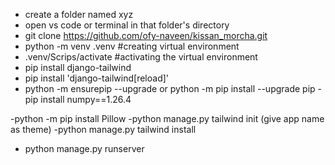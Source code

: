 - create a folder named xyz
- open vs code or terminal in that folder's directory
- git clone https://github.com/ofy-naveen/kissan_morcha.git
- python -m venv .venv #creating virtual environment
- .venv/Scrips/activate  #activating the virtual environment
- pip install django-tailwind
- pip install 'django-tailwind[reload]'
- python -m ensurepip --upgrade
          or
  python -m pip install --upgrade pip
-pip install numpy==1.26.4

-python -m pip install Pillow
-python manage.py tailwind init (give app name as theme)
-python manage.py tailwind install
- python manage.py runserver 
